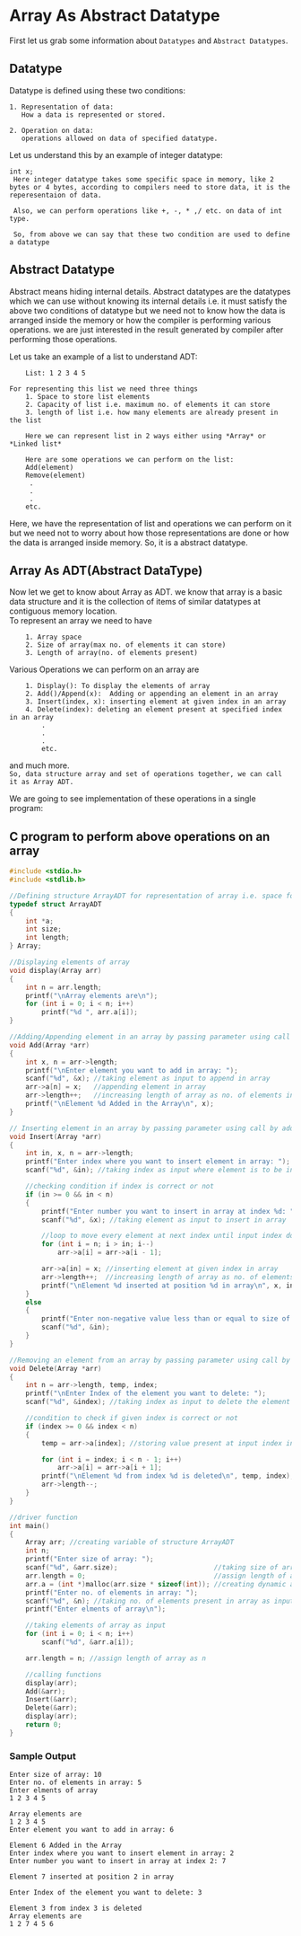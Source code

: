 # Array As Abstract Datatype

First let us grab some information about `Datatypes` and `Abstract Datatypes`.

## Datatype

Datatype is defined using these two conditions:
``` 
1. Representation of data: 
   How a data is represented or stored.

2. Operation on data:  
   operations allowed on data of specified datatype.
```

Let us understand this by an example of integer datatype:
```
int x;
 Here integer datatype takes some specific space in memory, like 2 bytes or 4 bytes, according to compilers need to store data, it is the reperesentaion of data.

 Also, we can perform operations like +, -, * ,/ etc. on data of int type. 

 So, from above we can say that these two condition are used to define a datatype
```

## Abstract Datatype

Abstract means hiding internal details. Abstract datatypes are the datatypes which we can use without knowing its internal details i.e. it must satisfy the above two conditions of datatype but we need not to know how the data is arranged inside the memory or how the compiler is performing various operations. we are just interested in the result generated by compiler after performing those operations.

Let us take an example of a list to understand ADT:
```
	List: 1 2 3 4 5

For representing this list we need three things 
	1. Space to store list elements
	2. Capacity of list i.e. maximum no. of elements it can store
	3. length of list i.e. how many elements are already present in the list
	
	Here we can represent list in 2 ways either using *Array* or *Linked list*
	
	Here are some operations we can perform on the list:
	Add(element)
	Remove(element)
     .
	 .
	 .
	etc.
```
	
Here, we have the representation of list and operations we can perform on it but we need not to worry about how those representations are done or how the data is arranged inside memory. So, it is a abstract datatype.

## Array As ADT(Abstract DataType)

Now let we get to know about Array as ADT.
 we know that array is a basic data structure and it is the collection of items of similar datatypes at contiguous memory location. <br>
To represent  an array  we need to have
```
	1. Array space
	2. Size of array(max no. of elements it can store)
	3. Length of array(no. of elements present)
```

Various Operations we can perform on an array are
```
	1. Display(): To display the elements of array
	2. Add()/Append(x):  Adding or appending an element in an array
	3. Insert(index, x): inserting element at given index in an array
	4. Delete(index): deleting an element present at specified index in an array
        .
        .
        .
        etc.
```
and much more. <br>
`So, data structure array and set of operations together, we can call it as Array ADT.`
<br>

We are going to see implementation of these operations in a single program:
## C program to perform above operations on an array

```C
#include <stdio.h>
#include <stdlib.h>

//Defining structure ArrayADT for representation of array i.e. space for it, it's size and length
typedef struct ArrayADT
{
    int *a;
    int size;
    int length;
} Array;

//Displaying elements of array
void display(Array arr)
{
    int n = arr.length;
    printf("\nArray elements are\n");
    for (int i = 0; i < n; i++)
        printf("%d ", arr.a[i]);
}

//Adding/Appending element in an array by passing parameter using call by address. here we are passing structure as parameter
void Add(Array *arr)
{
    int x, n = arr->length;
    printf("\nEnter element you want to add in array: ");
    scanf("%d", &x); //taking element as input to append in array
    arr->a[n] = x;   //appending element in array
    arr->length++;   //increasing length of array as no. of elements increased in array
    printf("\nElement %d Added in the Array\n", x);
}

// Inserting element in an array by passing parameter using call by address. here we are passing structure as parameter
void Insert(Array *arr)
{
    int in, x, n = arr->length;
    printf("Enter index where you want to insert element in array: ");
    scanf("%d", &in); //taking index as input where element is to be inserted in array

    //checking condition if index is correct or not
    if (in >= 0 && in < n)
    {
        printf("Enter number you want to insert in array at index %d: ", in);
        scanf("%d", &x); //taking element as input to insert in array

        //loop to move every element at next index until input index doesn't becomes empty
        for (int i = n; i > in; i--)
            arr->a[i] = arr->a[i - 1];

        arr->a[in] = x; //inserting element at given index in array
        arr->length++;  //increasing length of array as no. of elements increased
        printf("\nElement %d inserted at position %d in array\n", x, in);
    }
    else
    {
        printf("Enter non-negative value less than or equal to size of the array: ");
        scanf("%d", &in);
    }
}

//Removing an element from an array by passing parameter using call by address. here we are passing structure as parameter
void Delete(Array *arr)
{
    int n = arr->length, temp, index;
    printf("\nEnter Index of the element you want to delete: ");
    scanf("%d", &index); //taking index as input to delete the element present there

    //condition to check if given index is correct or not
    if (index >= 0 && index < n)
    {
        temp = arr->a[index]; //storing value present at input index in temp variable

        for (int i = index; i < n - 1; i++)
            arr->a[i] = arr->a[i + 1];
        printf("\nElement %d from index %d is deleted\n", temp, index);
        arr->length--;
    }
}

//driver function
int main()
{
    Array arr; //creating variable of structure ArrayADT
    int n;
    printf("Enter size of array: ");
    scanf("%d", &arr.size);                        //taking size of array as input
    arr.length = 0;                                //assign length of array 0
    arr.a = (int *)malloc(arr.size * sizeof(int)); //creating dynamic array
    printf("Enter no. of elements in array: ");
    scanf("%d", &n); //taking no. of elements present in array as input
    printf("Enter elments of array\n");

    //taking elements of array as input
    for (int i = 0; i < n; i++)
        scanf("%d", &arr.a[i]);

    arr.length = n; //assign length of array as n

    //calling functions
    display(arr);
    Add(&arr);
    Insert(&arr);
    Delete(&arr);
    display(arr);
    return 0;
}
```

### Sample Output
```
Enter size of array: 10
Enter no. of elements in array: 5
Enter elments of array
1 2 3 4 5

Array elements are
1 2 3 4 5 
Enter element you want to add in array: 6

Element 6 Added in the Array
Enter index where you want to insert element in array: 2
Enter number you want to insert in array at index 2: 7

Element 7 inserted at position 2 in array

Enter Index of the element you want to delete: 3

Element 3 from index 3 is deleted
Array elements are
1 2 7 4 5 6 
```
